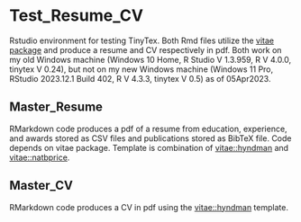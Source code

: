 # Test_Resume_CV
Rstudio environment for testing TinyTex. Both Rmd files utilize the [vitae package](https://github.com/mitchelloharawild/vitae) and produce a resume and CV respectively in pdf. Both work on my old Windows machine (Windows 10 Home, R Studio V 1.3.959, R V 4.0.0, tinytex V 0.24), but not on my new Windows machine (Windows 11 Pro, RStudio 2023.12.1 Build 402, R V 4.3.3, tinytex V 0.5) as of 05Apr2023.

## Master_Resume

RMarkdown code produces a pdf of a resume from education, experience, and awards stored as CSV files and publications stored as BibTeX file. Code depends on vitae package. Template is combination of [vitae::hyndman](https://github.com/robjhyndman/CV) and [vitae::natbprice](https://github.com/natbprice/cv).

## Master_CV

RMarkdown code produces a CV in pdf using the [vitae::hyndman](https://github.com/robjhyndman/CV) template.

